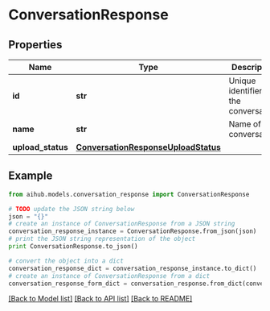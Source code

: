 # ConversationResponse


## Properties
Name | Type | Description | Notes
------------ | ------------- | ------------- | -------------
**id** | **str** | Unique identifier for the conversation. | 
**name** | **str** | Name of the conversation. | 
**upload_status** | [**ConversationResponseUploadStatus**](ConversationResponseUploadStatus.md) |  | 

## Example

```python
from aihub.models.conversation_response import ConversationResponse

# TODO update the JSON string below
json = "{}"
# create an instance of ConversationResponse from a JSON string
conversation_response_instance = ConversationResponse.from_json(json)
# print the JSON string representation of the object
print ConversationResponse.to_json()

# convert the object into a dict
conversation_response_dict = conversation_response_instance.to_dict()
# create an instance of ConversationResponse from a dict
conversation_response_form_dict = conversation_response.from_dict(conversation_response_dict)
```
[[Back to Model list]](../README.md#documentation-for-models) [[Back to API list]](../README.md#documentation-for-api-endpoints) [[Back to README]](../README.md)



